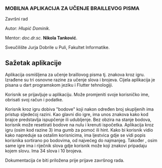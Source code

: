 ### MOBILNA APLIKACIJA ZA UČENJE BRAILLEVOG PISMA 

Završni rad 

Autor: *Hlupić Dominik*.

Mentor: *doc.dr.sc.* **Nikola Tanković**.

Sveučilište Jurja Dobrile u Puli, Fakultet Informatike.

## Sažetak aplikacije
  Aplikacija osmišljena za učenje braillovog pisma tj. znakova kroz igru. Izrađene su tri osnovne razine za učenje slova i brojeva.
  Cijela aplikacija je pisana u dart programskom jeziku i Flutter tehnologiji.

  Korisnik se prijavljuje u aplikaciju. Može promjeniti svoje korisničko ime, obrisati svoj račun i podatke.
  
  Korisnik kroz igru dobiva "bodove" koji nakon određen broj skupljenih ima pristup sljedećoj razini. Kao glavni dio igre, ima unos znakova kako kod   brajce predstavlja ispupčenje ili udubljenje.
  Bez obzira na stanje bodova, korisnik može resetirati bodove na nulu i krenuti ispočetka.
  Aplikacija kroz igru (osim kod razine 3) ima gumb za pomoć ili hint. 
  Kako bi korisnik vidio kako napreduje sa ostalim korisnicima, ima ljestvica gdje se vidi popis korisnika sortirano po bodovima, od najvećeg do najmanjeg.
  Također , osim same igre ima i riječnik slova gdje korisnik može koji znakovi pripadaju kojem slovu. 
  Ima 34 slova i 10 brojeva.
  
  
  
  
  
  Dokumentacija će biti priložena prije prijave završnog rada.
